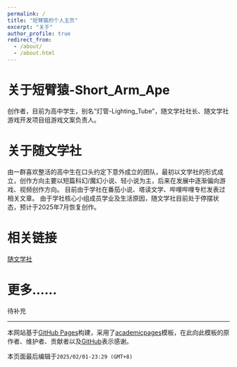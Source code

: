 ```yaml
---
permalink: /
title: "短臂猿的个人主页"
excerpt: "关于"
author_profile: true
redirect_from: 
  - /about/
  - /about.html
---
```


关于短臂猿-Short_Arm_Ape
======
创作者，目前为高中学生，别名“灯管-Lighting_Tube”，随文学社社长、随文学社游戏开发项目组游戏文案负责人。

关于随文学社
======
由一群喜欢整活的高中生在口头约定下意外成立的团队，最初以文学社的形式成立，创作方向主要以短篇科幻/魔幻小说、轻小说为主，后来在发展中逐渐偏向游戏、视频创作方向。
目前由于学社在番茄小说、塔读文学、哔哩哔哩专栏发表过相关文章。
由于学社核心小组成员学业及生活原因，随文学社目前处于停摆状态，预计于2025年7月恢复创作。

相关链接
======
[随文学社](http://heartscribe.github.io/)

更多……
======
待补充

------
本网站基于[GitHub Pages](https://pages.github.com/)构建，采用了[academicpages](https://github.com/academicpages/)模板，在此向此模板的原作者、维护者、贡献者以及[GitHub](https://github.com/)表示感谢。

本页面最后编辑于`2025/02/01-23:29 (GMT+8)`

